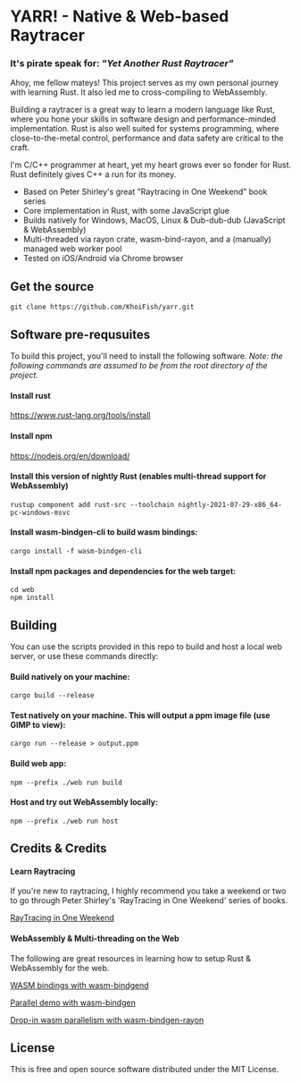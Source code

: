 # YARR! - Native & Web-based Raytracer
### It's pirate speak for: ___"Yet Another Rust Raytracer"___

Ahoy, me fellow mateys! This project serves as my own personal journey with learning Rust. It also led me to cross-compiling to WebAssembly.

Building a raytracer is a great way to learn a modern language like Rust, where you hone your skills in software design and performance-minded implementation. Rust is also well suited for systems programming, where close-to-the-metal control, performance and data safety are critical to the craft.

I'm C/C++ programmer at heart, yet my heart grows ever so fonder for Rust. Rust definitely gives C++ a run for its money.

- Based on Peter Shirley's great "Raytracing in One Weekend" book series
- Core implementation in Rust, with some JavaScript glue
- Builds natively for Windows, MacOS, Linux & Dub-dub-dub (JavaScript & WebAssembly)
- Multi-threaded via rayon crate, wasm-bind-rayon, and a (manually) managed web worker pool
- Tested on iOS/Android via Chrome browser

## Get the source
```console
git clone https://github.com/KhoiFish/yarr.git
```

## Software pre-requsuites

To build this project, you'll need to install the following software. *_Note: the following commands are assumed to be from the root directory of the project._*

#### Install rust
https://www.rust-lang.org/tools/install

#### Install npm
https://nodejs.org/en/download/

#### Install this version of nightly Rust (enables multi-thread support for WebAssembly)
```console
rustup component add rust-src --toolchain nightly-2021-07-29-x86_64-pc-windows-msvc
```

#### Install wasm-bindgen-cli to build wasm bindings:
```console
cargo install -f wasm-bindgen-cli
```

#### Install npm packages and dependencies for the web target:
```console
cd web
npm install
```

## Building
You can use the scripts provided in this repo to build and host a local web server, or use these commands directly:

#### Build natively on your machine:
```console
cargo build --release
```

#### Test natively on your machine. This will output a ppm image file (use GIMP to view):
```console
cargo run --release > output.ppm
```

#### Build web app:
```console
npm --prefix ./web run build
```

#### Host and try out WebAssembly locally:
```console
npm --prefix ./web run host
```


## Credits & Credits

#### Learn Raytracing
If you're new to raytracing, I highly recommend you take a weekend or two to go through Peter Shirley's 'RayTracing in One Weekend' series of books.

[RayTracing in One Weekend](https://raytracing.github.io/books/RayTracingInOneWeekend.html)

#### WebAssembly & Multi-threading on the Web
The following are great resources in learning how to setup Rust & WebAssembly for the web.

[WASM bindings with wasm-bindgend](https://rustwasm.github.io/docs/wasm-bindgen/introduction.html)

[Parallel demo with wasm-bindgen](https://github.com/rustwasm/wasm-bindgen/tree/main/examples/raytrace-parallel)

[Drop-in wasm parallelism with wasm-bindgen-rayon](https://github.com/GoogleChromeLabs/wasm-bindgen-rayon)

## License
This is free and open source software distributed under the MIT License.
